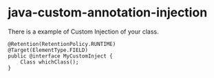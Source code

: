 # java-custom-annotation-injection

There is a example of Custom Injection of your class.

```Shell
@Retention(RetentionPolicy.RUNTIME)
@Target(ElementType.FIELD)
public @interface MyCustomInject {
    Class whichClass();
}
```

